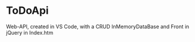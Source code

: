 # ToDoApi
Web-API, created in VS Code, with a CRUD InMemoryDataBase and Front in jQuery in Index.htm
